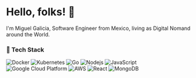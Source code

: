<h1>Hello, folks! 👋</h1>

<p>I'm Miguel Galicia, Software Engineer from Mexico, living as Digital Nomand around the World.</p>


<h3>🔧 Tech Stack</h3>
<p>
  <img alt="Docker" src="https://img.shields.io/badge/-Docker-46a2f1?style=flat-square&logo=docker&logoColor=white" />
  <img alt="Kubernetes" src="https://img.shields.io/badge/-kubernetes-3069DD?style=flat-square&logo=kubernetes&logoColor=white" />
  <img alt="Go" src="https://img.shields.io/badge/-Go-08A6D0?style=flat-square&logo=go&logoColor=white" />
  <img alt="Nodejs" src="https://img.shields.io/badge/-Nodejs-43853d?style=flat-square&logo=Node.js&logoColor=white" />
  <img alt="JavaScript" src="https://img.shields.io/badge/--EBD41B?style=flat-square&logo=javascript&logoColor=black" />
  <img alt="Google Cloud Platform" src="https://img.shields.io/badge/-Google_Cloud_Platform-1a73e8?style=flat-square&logo=google-cloud&logoColor=white"/>
  <img alt="AWS" src="https://img.shields.io/badge/-AWS-F29100?style=flat-square&logo=amazonaws&logoColor=white"/>
  <img alt="React" src="https://img.shields.io/badge/-React-45b8d8?style=flat-square&logo=react&logoColor=white" />
  <img alt="MongoDB" src="https://img.shields.io/badge/-MongoDB-13aa52?style=flat-square&logo=mongodb&logoColor=white" />
</p>
